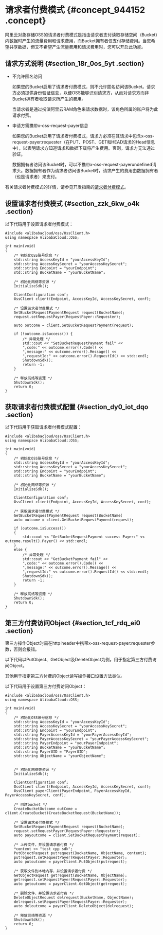 # 请求者付费模式 {#concept_944152 .concept}

阿里云对象存储OSS的请求者付费模式是指由请求者支付读取存储空间（Bucket）内数据时产生的流量费用和请求费用，而Bucket拥有者仅支付存储费用。当您希望共享数据，但又不希望产生流量费用和请求费用时，您可以开启此功能。

## 请求方式说明 {#section_18r_0os_5yt .section}

-   不允许匿名访问

    如果您的Bucket启用了请求者付费模式，则不允许匿名访问该Bucket。请求方必须提供身份验证信息，以便OSS能够识别请求方，从而对请求方而非Bucket拥有者收取请求所产生的费用。

    当请求者是通过扮演阿里云RAM角色来请求数据时，该角色所属的账户将为此请求付费。

-   申请方需携带x-oss-request-payer信息

    如果您的Bucket启用了请求者付费模式，请求方必须在其请求中包含x-oss-request-payer:requester（在PUT、POST、GET和HEAD请求的Head信息中），以表明请求方知道请求和数据下载将产生费用。否则，请求方无法通过验证。

    数据拥有者访问该Bucket时，可以不携带x-oss-request-payerundefined请求头。数据拥有者作为请求者访问该Bucket时，请求产生的费用由数据拥有者（也是请求者）来支付。


有关请求者付费模式的详情，请参见开发指南的[请求者付费模式](../../../../cn.zh-CN/开发指南/存储空间（Bucket）/请求者付费模式.md#)。

## 设置请求者付费模式 {#section_zzk_6kw_o4k .section}

以下代码用于设置请求者付费模式：

``` {#codeblock_038_00e_zlx}
#include <alibabacloud/oss/OssClient.h>
using namespace AlibabaCloud::OSS;

int main(void)
{
    /* 初始化OSS账号信息 */
    std::string AccessKeyId = "yourAccessKeyId";
    std::string AccessKeySecret = "yourAccessKeySecret";
    std::string Endpoint = "yourEndpoint";
    std::string BucketName = "yourBucketName";

    /* 初始化网络等资源 */
    InitializeSdk();

    ClientConfiguration conf;
    OssClient client(Endpoint, AccessKeyId, AccessKeySecret, conf);

    /* 设置请求者付费模式 */
    SetBucketRequestPaymentRequest request(BucketName);
    request.setRequestPayer(RequestPayer::Requester);

    auto outcome = client.SetBucketRequestPayment(request);

    if (!outcome.isSuccess()) {
        /* 异常处理 */
        std::cout << "SetBucketRequestPayment fail" <<
        ",code:" << outcome.error().Code() <<
        ",message:" << outcome.error().Message() <<
        ",requestId:" << outcome.error().RequestId() << std::endl;
        ShutdownSdk();
        return -1;
    }

    /* 释放网络等资源 */
    ShutdownSdk();
    return 0;
}
```

## 获取请求者付费模式配置 {#section_dy0_iot_dqo .section}

以下代码用于获取请求者付费模式配置：

``` {#codeblock_lvk_8is_lky}
#include <alibabacloud/oss/OssClient.h>
using namespace AlibabaCloud::OSS;

int main(void)
{
    /* 初始化OSS账号信息 */
    std::string AccessKeyId = "yourAccessKeyId";
    std::string AccessKeySecret = "yourAccessKeySecret";
    std::string Endpoint = "yourEndpoint";
    std::string BucketName = "yourBucketName";

    /* 初始化网络等资源 */
    InitializeSdk();

    ClientConfiguration conf;
    OssClient client(Endpoint, AccessKeyId, AccessKeySecret, conf);

    /* 获取请求者付费模式 */
    GetBucketRequestPaymentRequest request(BucketName)
    auto outcome = client.GetBucketRequestPayment(request);

    if (outcome.isSuccess())
    {
        std::cout << "GetBucketRequestPayment success Payer:" << outcome.result().Payer() << std::endl;
    }
    else {
        /* 异常处理 */
        std::cout << "GetBucketPayment fail" <<
        ",code:" << outcome.error().Code() <<
        ",message:" << outcome.error().Message() <<
        ",requestId:" << outcome.error().RequestId() << std::endl;
        ShutdownSdk();
        return -1;
    }

    /* 释放网络等资源 */
    ShutdownSdk();
    return 0;
}
```

## 第三方付费访问Object {#section_tcf_rdq_ei0 .section}

第三方操作Object时需在http header中携带x-oss-request-payer:requester参数，否则会报错。

以下代码以PutObject、GetObject及DeleteObject为例，用于指定第三方付费访问Object。

其他用于指定第三方付费的Object读写操作接口设置方法类似。

以下代码用于设置第三方付费访问Object：

``` {#codeblock_yyc_tfp_3ar}
#include <alibabacloud/oss/OssClient.h>
using namespace AlibabaCloud::OSS;

int main(void)
{
    /* 初始化OSS账号信息 */
    std::string AccessKeyId = "yourAccessKeyId";
    std::string AccessKeySecret = "yourAccessKeySecret";
    std::string Endpoint = "yourEndpoint";
    std::string PayerAccessKeyId = "yourPayerAccessKeyId";
    std::string PayerAccessKeySecret = "yourPayerAccessKeySecret";
    std::string PayerEndpoint = "yourPayerEndpoint";
    std::string BucketName = "yourBucketName";
    std::string PayerUID = "PayerUID";
    std::string ObjectName = "yourObjectName";


    /* 初始化网络等资源 */
    InitializeSdk();

    ClientConfiguration conf;
    OssClient client(Endpoint, AccessKeyId, AccessKeySecret, conf);
    OssClient payerClient(PayerEndpoint, PayerAccessKeyId, PayerAccessKeySecret, conf);

    /* 创建bucket */
    CreateBucketOutcome outCome = client.CreateBucket(CreateBucketRequest(BucketName));

    /* 设置请求者付费模式 */
    SetBucketRequestPaymentRequest request(BucketName);
    request.setRequestPayer(RequestPayer::Requester);
    auto payoutcome = client.SetBucketRequestPayment(request);

    /* 上传文件，并设置请求者付费 */
    *content << "test cpp sdk";
    PutObjectRequest putrequest(BucketName, ObjectName, content);
    putrequest.setRequestPayer(RequestPayer::Requester);
    auto putoutcome = payerClient.PutObject(putrequest);

    /* 获取文件到本地内存，并设置请求者付费 */
    GetObjectRequest getrequest(BucketName, ObjectName);
    getrequest.setRequestPayer(RequestPayer::Requester);
    auto getoutcome = payerClient.GetObject(getrequest);

    /* 删除文件，并设置请求者付费 */
    DeleteObjectRequest delrequest(BucketName, ObjectName);
    delrequest.setRequestPayer(RequestPayer::Requester);
    auto deloutcome = payerClient.DeleteObject(delrequest);

    /* 释放网络等资源 */
    ShutdownSdk();
    return 0;
}
```

